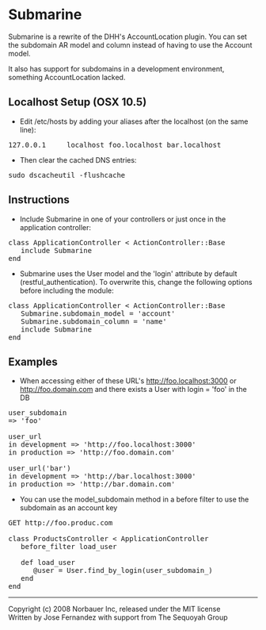 # Submarine

Submarine is a rewrite of the DHH's AccountLocation plugin.  You can set the subdomain AR model and column instead of having to use the Account model.

It also has support for subdomains in a development environment, something AccountLocation lacked.

## Localhost Setup (OSX 10.5)

* Edit /etc/hosts by adding your aliases after the localhost (on the same line):

<pre>
127.0.0.1     localhost foo.localhost bar.localhost
</pre>

* Then clear the cached DNS entries:

<pre>
sudo dscacheutil -flushcache
</pre>

## Instructions

* Include Submarine in one of your controllers or just once in the application controller:

<pre>
class ApplicationController < ActionController::Base
   include Submarine
end
</pre>

* Submarine uses the User model and the 'login' attribute by default (restful_authentication).  To overwrite this, change the following options before including the module:

<pre>
class ApplicationController < ActionController::Base
   Submarine.subdomain_model = 'account'
   Submarine.subdomain_column = 'name'
   include Submarine
end
</pre>

## Examples

* When accessing either of these URL's http://foo.localhost:3000 or http://foo.domain.com and there exists a User with login = 'foo' in the DB

<pre>
user_subdomain
=> 'foo'

user_url
in development => 'http://foo.localhost:3000'
in production => 'http://foo.domain.com'

user_url('bar')
in development => 'http://bar.localhost:3000'
in production => 'http://bar.domain.com'
</pre>

* You can use the model_subdomain method in a before filter to use the subdomain as an account key

<pre>
GET http://foo.produc.com   

class ProductsController < ApplicationController
   before_filter load_user
   
   def load_user
      @user = User.find_by_login(user_subdomain_)
   end
end 
</pre>


---
Copyright (c) 2008 Norbauer Inc, released under the MIT license<br/>
Written by Jose Fernandez with support from The Sequoyah Group
